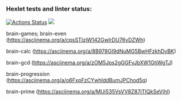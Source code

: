 ### Hexlet tests and linter status:
[![Actions Status](https://github.com/agentkei/python-project-49/workflows/hexlet-check/badge.svg)](https://github.com/agentkei/python-project-49/actions)
<a href="https://codeclimate.com/github/agentkei/python-project-49/maintainability">
<img src="https://api.codeclimate.com/v1/badges/9e13e803cdf37cbb85d5/maintainability" /></a>


brain-games; brain-even (https://asciinema.org/a/cpsSTIzjW142GwlrDU76yDZWh)

brain-calc (https://asciinema.org/a/8B978GI9dNuMG5BwHFzkhDvBK)

brain-gcd (https://asciinema.org/a/zOM5Jps2gGGFvJbXW1GtjWgTJ)

brain-progression (https://asciinema.org/a/o6FxpFzCYwhlddBumJPChod5q)

brain-prime (https://asciinema.org/a/MUi535VsVV8Z87iTIQkSeVjhl)
